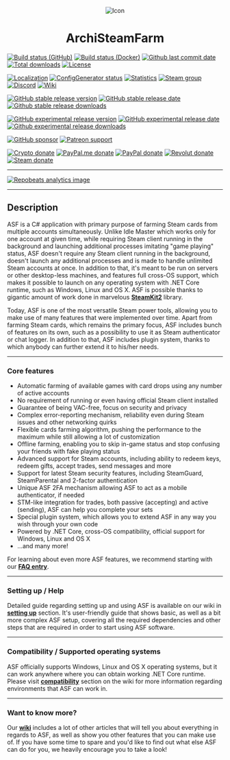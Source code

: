 <div align="center">

![Icon](https://s3.bmp.ovh/imgs/2022/03/eee754ba9e4a0cf6.png)

# ArchiSteamFarm
</div>

[![Build status (GitHub)](https://img.shields.io/github/workflow/status/JustArchiNET/ArchiSteamFarm/ASF-ci/main?label=GitHub&logo=github&cacheSeconds=600)](https://github.com/JustArchiNET/ArchiSteamFarm/actions?query=workflow%3AASF-ci+branch%3Amain)
[![Build status (Docker)](https://img.shields.io/github/workflow/status/JustArchiNET/ArchiSteamFarm/ASF-docker-publish-main.svg?label=Docker&logo=docker&cacheSeconds=600)](https://hub.docker.com/r/justarchi/archisteamfarm)
[![Github last commit date](https://img.shields.io/github/last-commit/JustArchiNET/ArchiSteamFarm.svg?label=Updated&logo=github&cacheSeconds=600)](https://github.com/JustArchiNET/ArchiSteamFarm/commits)
[![Total downloads](https://img.shields.io/github/downloads/JustArchiNET/ArchiSteamFarm/total.svg?label=Downloads&logo=github&cacheSeconds=600)](https://github.com/JustArchiNET/ArchiSteamFarm/releases)
[![License](https://img.shields.io/github/license/JustArchiNET/ArchiSteamFarm.svg?label=License&logo=apache&cacheSeconds=2592000)](https://github.com/JustArchiNET/ArchiSteamFarm/blob/main/LICENSE.txt)

[![Localization](https://badges.crowdin.net/archisteamfarm/localized.svg)](https://crowdin.com/project/archisteamfarm)
[![ConfigGenerator status](https://img.shields.io/website-up-down-green-red/https/justarchinet.github.io/ASF-WebConfigGenerator.svg?label=ConfigGenerator&logo=html5&cacheSeconds=3600)](https://justarchinet.github.io/ASF-WebConfigGenerator)
[![Statistics](https://img.shields.io/badge/Statistics-online-green.svg?logo=html5)](https://asf.justarchi.net)
[![Steam group](https://img.shields.io/badge/Steam-group-yellowgreen.svg?logo=steam)](https://steamcommunity.com/groups/archiasf)
[![Discord](https://img.shields.io/discord/267292556709068800.svg?color=7289da&label=Discord&logo=discord&logoColor=white&cacheSeconds=3600)](https://discord.gg/hSQgt8j)
[![Wiki](https://img.shields.io/badge/Read-wiki-cc5490.svg?logo=github)](https://github.com/JustArchiNET/ArchiSteamFarm/wiki)

[![GitHub stable release version](https://img.shields.io/github/v/release/JustArchiNET/ArchiSteamFarm.svg?label=Stable&logo=github&cacheSeconds=600)](https://github.com/JustArchiNET/ArchiSteamFarm/releases/latest)
[![GitHub stable release date](https://img.shields.io/github/release-date/JustArchiNET/ArchiSteamFarm.svg?label=Released&logo=github&cacheSeconds=600)](https://github.com/JustArchiNET/ArchiSteamFarm/releases/latest)
[![Github stable release downloads](https://img.shields.io/github/downloads/JustArchiNET/ArchiSteamFarm/latest/total.svg?label=Downloads&logo=github&cacheSeconds=600)](https://github.com/JustArchiNET/ArchiSteamFarm/releases/latest)

[![GitHub experimental release version](https://img.shields.io/github/v/release/JustArchiNET/ArchiSteamFarm?include_prereleases&label=Experimental&logo=github&cacheSeconds=600)](https://github.com/JustArchiNET/ArchiSteamFarm/releases)
[![GitHub experimental release date](https://img.shields.io/github/release-date-pre/JustArchiNET/ArchiSteamFarm.svg?label=Released&logo=github&cacheSeconds=600)](https://github.com/JustArchiNET/ArchiSteamFarm/releases)
[![Github experimental release downloads](https://img.shields.io/github/downloads-pre/JustArchiNET/ArchiSteamFarm/latest/total.svg?label=Downloads&logo=github&cacheSeconds=600)](https://github.com/JustArchiNET/ArchiSteamFarm/releases)

[![GitHub sponsor](https://img.shields.io/badge/GitHub-sponsor-ea4aaa.svg?logo=github-sponsors)](https://github.com/sponsors/JustArchi)
[![Patreon support](https://img.shields.io/badge/Patreon-support-f96854.svg?logo=patreon)](https://www.patreon.com/JustArchi)

[![Crypto donate](https://img.shields.io/badge/Crypto-donate-f7931a.svg?logo=bitcoin)](https://commerce.coinbase.com/checkout/0c23b844-c51b-45f4-9135-8db7c6fcf98e)
[![PayPal.me donate](https://img.shields.io/badge/PayPal.me-donate-00457c.svg?logo=paypal)](https://paypal.me/JustArchi)
[![PayPal donate](https://img.shields.io/badge/PayPal-donate-00457c.svg?logo=paypal)](https://www.paypal.com/cgi-bin/webscr?cmd=_s-xclick&hosted_button_id=HD2P2P3WGS5Y4)
[![Revolut donate](https://img.shields.io/badge/Revolut-donate-0075eb.svg?logo=revolut)](https://pay.revolut.com/profile/ukaszyxm)
[![Steam donate](https://img.shields.io/badge/Steam-donate-000000.svg?logo=steam)](https://steamcommunity.com/tradeoffer/new/?partner=46697991&token=0ix2Ruv_)

---

[![Repobeats analytics image](https://repobeats.axiom.co/api/embed/7a3672ae3c424e1c04e25afe6ef553652e788130.svg "Repobeats analytics image")](https://github.com/JustArchiNET/ArchiSteamFarm/pulse)

---

## Description

ASF is a C# application with primary purpose of farming Steam cards from multiple accounts simultaneously. Unlike Idle Master which works only for one account at given time, while requiring Steam client running in the background and launching additional processes imitating "game playing" status, ASF doesn't require any Steam client running in the background, doesn't launch any additional processes and is made to handle unlimited Steam accounts at once. In addition to that, it's meant to be run on servers or other desktop-less machines, and features full cross-OS support, which makes it possible to launch on any operating system with .NET Core runtime, such as Windows, Linux and OS X. ASF is possible thanks to gigantic amount of work done in marvelous **[SteamKit2](https://github.com/SteamRE/SteamKit)** library.

Today, ASF is one of the most versatile Steam power tools, allowing you to make use of many features that were implemented over time. Apart from farming Steam cards, which remains the primary focus, ASF includes bunch of features on its own, such as a possibility to use it as Steam authenticator or chat logger. In addition to that, ASF includes plugin system, thanks to which anybody can further extend it to his/her needs.

---

### Core features

- Automatic farming of available games with card drops using any number of active accounts
- No requirement of running or even having official Steam client installed
- Guarantee of being VAC-free, focus on security and privacy
- Complex error-reporting mechanism, reliability even during Steam issues and other networking quirks
- Flexible cards farming algorithm, pushing the performance to the maximum while still allowing a lot of customization
- Offline farming, enabling you to skip in-game status and stop confusing your friends with fake playing status
- Advanced support for Steam accounts, including ability to redeem keys, redeem gifts, accept trades, send messages and more
- Support for latest Steam security features, including SteamGuard, SteamParental and 2-factor authentication
- Unique ASF 2FA mechanism allowing ASF to act as a mobile authenticator, if needed
- STM-like integration for trades, both passive (accepting) and active (sending), ASF can help you complete your sets
- Special plugin system, which allows you to extend ASF in any way you wish through your own code
- Powered by .NET Core, cross-OS compatibility, official support for Windows, Linux and OS X
- ...and many more!

For learning about even more ASF features, we recommend starting with our **[FAQ entry](https://github.com/JustArchiNET/ArchiSteamFarm/wiki/FAQ#what-interesting-features-asf-offers-that-idle-master-does-not)**.

---

### Setting up / Help

Detailed guide regarding setting up and using ASF is available on our wiki in **[setting up](https://github.com/JustArchiNET/ArchiSteamFarm/wiki/Setting-up)** section. It's user-friendly guide that shows basic, as well as a bit more complex ASF setup, covering all the required dependencies and other steps that are required in order to start using ASF software.

---

### Compatibility / Supported operating systems

ASF officially supports Windows, Linux and OS X operating systems, but it can work anywhere where you can obtain working .NET Core runtime. Please visit **[compatibility](https://github.com/JustArchiNET/ArchiSteamFarm/wiki/Compatibility)** section on the wiki for more information regarding environments that ASF can work in.

---

### Want to know more?

Our **[wiki](https://github.com/JustArchiNET/ArchiSteamFarm/wiki)** includes a lot of other articles that will tell you about everything in regards to ASF, as well as show you other features that you can make use of. If you have some time to spare and you'd like to find out what else ASF can do for you, we heavily encourage you to take a look!
